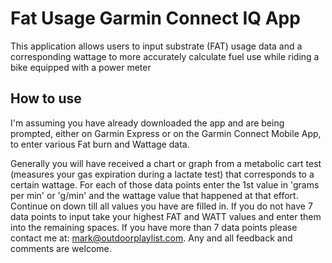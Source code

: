 # Fat Usage Garmin Connect IQ App

This application allows users to input substrate (FAT) usage data and a corresponding wattage to more accurately calculate fuel use while riding a bike equipped with a power meter

## How to use

I'm assuming you have already downloaded the app and are being prompted, either on Garmin Express or on the Garmin Connect Mobile App, to enter various Fat burn and Wattage data.

Generally you will have received a chart or graph from a metabolic cart test (measures your gas expiration during a lactate test) that corresponds to a certain wattage. For each of those data points enter the 1st value in 'grams per min' or 'g/min' and the wattage value that happened at that effort. Continue on down till all values you have are filled in. If you do not have 7 data points to input take your highest FAT and WATT values and enter them into the remaining spaces. If you have more than 7 data points please contact me at: mark@outdoorplaylist.com.  Any and all feedback and comments are welcome. 
